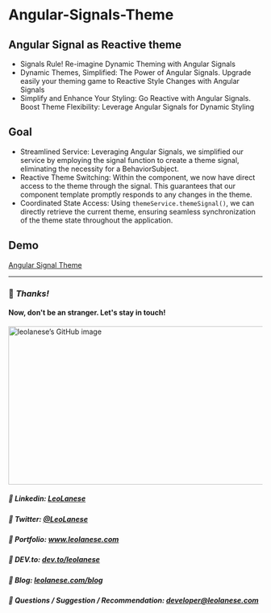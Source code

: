 # Angular-Signals-Theme

## Angular Signal as Reactive theme

- Signals Rule! Re-imagine Dynamic Theming with Angular Signals
- Dynamic Themes, Simplified: The Power of Angular Signals. Upgrade easily your theming game to Reactive Style Changes with Angular Signals
- Simplify and Enhance Your Styling: Go Reactive with Angular Signals. Boost Theme Flexibility: Leverage Angular Signals for Dynamic Styling

## Goal

- Streamlined Service: Leveraging Angular Signals, we simplified our service by employing the signal function to create a theme signal, eliminating the necessity for a BehaviorSubject.
- Reactive Theme Switching: Within the component, we now have direct access to the theme through the signal. This guarantees that our component template promptly responds to any changes in the theme.
- Coordinated State Access: Using `themeService.themeSignal()`, we can directly retrieve the current theme, ensuring seamless synchronization of the theme state throughout the application.

## Demo
[Angular Signal Theme](https://stackblitz.com/edit/stackblitz-starters-f2lzzc)

---
### :100: <i>Thanks!</i>
#### Now, don't be an stranger. Let's stay in touch!

<a href="https://github.com/leolanese" target="_blank" rel="noopener noreferrer">
  <img src="https://scastiel.dev/api/image/leolanese?dark&removeLink" alt="leolanese’s GitHub image" width="600" height="314" />
</a>

##### :radio_button: Linkedin: <a href="https://www.linkedin.com/in/leolanese/" target="_blank">LeoLanese</a>
##### :radio_button: Twitter: <a href="https://twitter.com/LeoLanese" target="_blank">@LeoLanese</a>
##### :radio_button: Portfolio: <a href="https://www.leolanese.com" target="_blank">www.leolanese.com</a>
##### :radio_button: DEV.to: <a href="https://www.dev.to/leolanese" target="_blank">dev.to/leolanese</a>
##### :radio_button: Blog: <a href="https://www.leolanese.com/blog" target="_blank">leolanese.com/blog</a>
##### :radio_button: Questions / Suggestion / Recommendation: developer@leolanese.com
